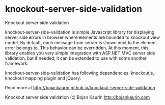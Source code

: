 knockout-server-side-validation
===============================

Knockout server side validation

knockout-server-side-validation is simple Javascript library for displaying server side errors in browser where elements are bounded to knockout view model. By default, each message from server is shown next to the element error belongs to. This behavior can be overridden. At this moment, this library enables you very simple integration with ASP.NET MVC server side validation, but if needed, it can be extended to use with some another framework.

knockout-server-side-validation has following dependencies: knockoutjs, knockout mapping plugin and jQuery.

Read more at http://bojankaurin.github.io/knockout-server-side-validation

Knockout server side validation (c) Bojan Kaurin http://bojankaurin.com
